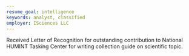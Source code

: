 ```yaml
---
resume_goal: intelligence
keywords: analyst, classified
employer: ISciences LLC
---
```

Received Letter of Recognition for outstanding contribution to National HUMINT Tasking Center for writing collection guide on scientific topic.